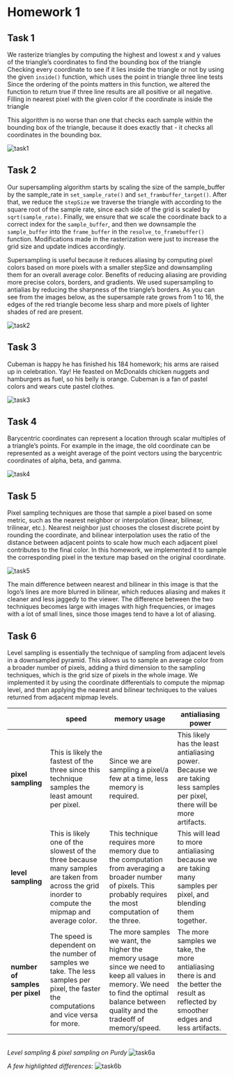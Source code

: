 # Homework 1 

## Task 1
We rasterize triangles by 
computing the highest and lowest x and y values of the triangle’s coordinates to find the bounding box of the triangle
Checking every coordinate to see if it lies inside the triangle or not by using the given `inside()` function, which uses the point in triangle three line tests 
Since the ordering of the points matters in this function, we altered the function to return true if three line results are all positive or all negative.
Filling in nearest pixel with the given color if the coordinate is inside the triangle

This algorithm is no worse than one that checks each sample within the bounding box of the triangle, because it does exactly that - it checks all coordinates in the bounding box.

![task1](./imgs/t1.png)


## Task 2
Our supersampling algorithm starts by scaling the size of the sample_buffer by the sample_rate in `set_sample_rate()` and `set_frambuffer_target()`. After that, we reduce the `stepSize` we traverse the triangle with according to the square root of the sample rate, since each side of the grid is scaled by `sqrt(sample_rate)`. Finally, we ensure that we scale the coordinate back to a correct index for the `sample_buffer`, and then we downsample the `sample_buffer` into the `frame_buffer` in the `resolve_to_framebuffer()` function. Modifications made in the rasterization were just to increase the grid size and update indices accordingly.

Supersampling is useful because it reduces aliasing by computing pixel colors based on more pixels with a smaller stepSize and downsampling them for an overall average color. Benefits of reducing aliasing are providing more precise colors, borders, and gradients. We used supersampling to antialias by reducing the sharpness of the triangle’s borders. As you can see from the images below, as the supersample rate grows from 1 to 16, the edges of the red triangle become less sharp and more pixels of lighter shades of red are present.

![task2](./imgs/t2.png)

## Task 3
Cubeman is happy he has finished his 184 homework; his arms are raised up in celebration. Yay! He feasted on McDonalds chicken nuggets and hamburgers as fuel, so his belly is orange. Cubeman is a fan of pastel colors and wears cute pastel clothes.

![task3](./imgs/t3.png)

## Task 4
Barycentric coordinates can represent a location through scalar multiples of a triangle’s points. For example in the image, the old coordinate can be represented as a weight average of the point vectors using the barycentric coordinates of alpha, beta, and gamma.

![task4](./imgs/t4.png)

## Task 5
Pixel sampling techniques are those that sample a pixel based on some metric, such as the nearest neighbor or interpolation (linear, bilinear, trilinear, etc.). Nearest neighbor just chooses the closest discrete point by rounding the coordinate, and bilinear interpolation uses the ratio of the distance between adjacent points to scale how much each adjacent pixel contributes to the final color. In this homework, we implemented it to sample the corresponding pixel in the texture map based on the original coordinate. 

![task5](./imgs/t5.png)

The main difference between nearest and bilinear in this image is that the logo’s lines are more blurred in bilinear, which reduces aliasing and makes it cleaner and less jaggedy to the viewer. The difference between the two techniques becomes large with images with high frequencies, or images with a lot of small lines, since those images tend to have a lot of aliasing.

## Task 6
Level sampling is essentially the technique of sampling from adjacent levels in a downsampled pyramid. This allows us to sample an average color from a broader number of pixels, adding a third dimension to the sampling techniques, which is the grid size of pixels in the whole image. We implemented it by using the coordinate differentials to compute the mipmap level, and then applying the nearest and bilinear techniques to the values returned from adjacent mipmap levels.

|  | speed | memory usage | antialiasing power |
| --- | ------- | ------- | ------- |
| **pixel sampling** | This is likely the fastest of the three since this technique samples the least amount per pixel. | Since we are sampling a pixel/a few at a time, less memory is required. | This likely has the least antialiasing power. Because we are taking less samples per pixel, there will be more artifacts.
| **level sampling** | This is likely one of the slowest of the three because many samples are taken from across the grid inorder to compute the mipmap and average color. | This technique requires more memory due to the computation from averaging a broader number of pixels. This probably requires the most computation of the three. | This will lead to more antialiasing because we are taking many samples per pixel, and blending them together.
| **number of samples per pixel** | The speed is dependent on the number of samples we take. The less samples per pixel, the faster the computations and vice versa for more. | The more samples we want, the higher the memory usage since we need to keep all values in memory. We need to find the optimal balance between quality and the tradeoff of memory/speed. | The more samples we take, the more antialiasing there is and the better the result as reflected by smoother edges and less artifacts.

\
*Level sampling & pixel sampling on Purdy*
![task6a](./imgs/t6a.png)

*A few highlighted differences:*
![task6b](./imgs/t6b.png)
